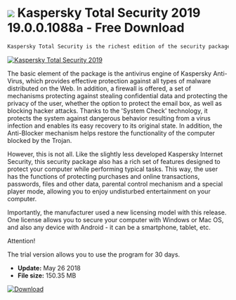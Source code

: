 # ![](https://cdn.softexe.net/static/icon/win.gif) Kaspersky Total Security 2019 19.0.0.1088a - Free Download

```sh
Kaspersky Total Security is the richest edition of the security package of this manufacturer, providing comprehensive protection of computers against all types of threats occurring on the Internet. There are also a number of other functions available to the user, including protecting e-mail boxes against spam, protecting children from inappropriate content and mechanisms dedicated to computer game fans.
```
[![Kaspersky Total Security 2019](https://gallery.dpcdn.pl/imgc/Tools/59103/g_-_420x350_1.5_-_x20150527153718_0.png)](https://softexe.net/win/security-privacy/antivirus/kaspersky-total-security-2019:pRbbc.html)

The basic element of the package is the antivirus engine of Kaspersky Anti-Virus, which provides effective protection against all types of malware distributed on the Web. In addition, a firewall is offered, a set of mechanisms protecting against stealing confidential data and protecting the privacy of the user, whether the option to protect the email box, as well as blocking hacker attacks. Thanks to the 'System Check' technology, it protects the system against dangerous behavior resulting from a virus infection and enables its easy recovery to its original state. In addition, the Anti-Blocker mechanism helps restore the functionality of the computer blocked by the Trojan.
 
 However, this is not all. Like the slightly less developed Kaspersky Internet Security, this security package also has a rich set of features designed to protect your computer while performing typical tasks. This way, the user has the functions of protecting purchases and online transactions, passwords, files and other data, parental control mechanism and a special player mode, allowing you to enjoy undisturbed entertainment on your computer.
 
 Importantly, the manufacturer used a new licensing model with this release. One license allows you to secure your computer with Windows or Mac OS, and also any device with Android - it can be a smartphone, tablet, etc.
 
 Attention!
 
 The trial version allows you to use the program for 30 days.


- **Update:** May 26 2018
- **File size:** 150.35 MB

[![Download](https://cdn.softexe.net/static/img/download.png)](https://softexe.net/win/security-privacy/antivirus/kaspersky-total-security-2019:pRbbc.html)

